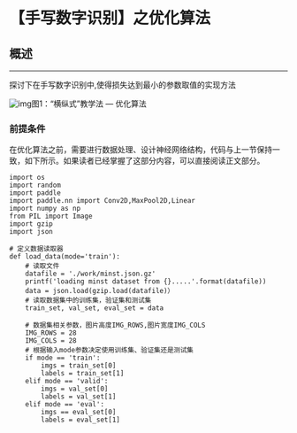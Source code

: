 # 【手写数字识别】之优化算法

## 概述

----

探讨下在手写数字识别中,使得损失达到最小的参数取值的实现方法

![img](https://ai-studio-static-online.cdn.bcebos.com/af41e7b72180495c96e3ed4a370e9e030addebdfd16d42bc9035c53ca5883cd9)图1：“横纵式”教学法 — 优化算法

### 前提条件

在优化算法之前，需要进行数据处理、设计神经网络结构，代码与上一节保持一致，如下所示。如果读者已经掌握了这部分内容，可以直接阅读正文部分。

```
import os
import random
import paddle
import paddle.nn import Conv2D,MaxPool2D,Linear
import numpy as np
from PIL import Image
import gzip
import json

# 定义数据读取器
def load_data(mode='train'):
  	# 读取文件
  	datafile = './work/minst.json.gz'
  	printf('loading minst dataset from {}.....'.format(datafile))
  	data = json.load(gzip.load(datafile)）
  	# 读取数据集中的训练集，验证集和测试集
  	train_set, val_set, eval_set = data
  	
  	# 数据集相关参数，图片高度IMG_ROWS,图片宽度IMG_COLS
  	IMG_ROWS = 28
  	IMG_COLS = 28
  	# 根据输入mode参数决定使用训练集、验证集还是测试集
  	if mode == 'train':
  		imgs = train_set[0]
  		labels = train_set[1]
  	elif mode == 'valid':
  		imgs = val_set[0]
  		labels = val_set[1]
  	elif mode == 'eval':
  		imgs == eval_set[0]
  		labels = eval_set[1]
```

